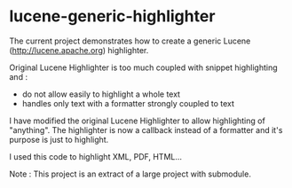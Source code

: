 lucene-generic-highlighter
==========================

The current project demonstrates how to create a generic Lucene (http://lucene.apache.org) highlighter.

Original Lucene Highlighter is too much coupled with snippet highlighting and  :
- do not allow easily to highlight a whole text
- handles only text with a formatter strongly coupled to text

I have modified the original Lucene Highlighter to allow highlighting of "anything". The highlighter is now a callback instead of a formatter and it's purpose is just to highlight.

I used this code to highlight XML, PDF, HTML...

Note : This project is an extract of a large project with submodule.

